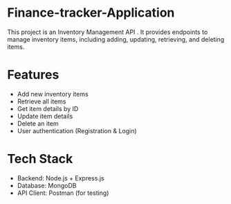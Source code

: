 # Finance-tracker-Application
This project is an Inventory Management API . It provides endpoints to manage inventory items, including adding, updating, retrieving, and deleting items.

# Features

- Add new inventory items
- Retrieve all items
- Get item details by ID
- Update item details
- Delete an item
- User authentication (Registration & Login)

# Tech Stack

- Backend: Node.js + Express.js
- Database: MongoDB
- API Client: Postman (for testing)
